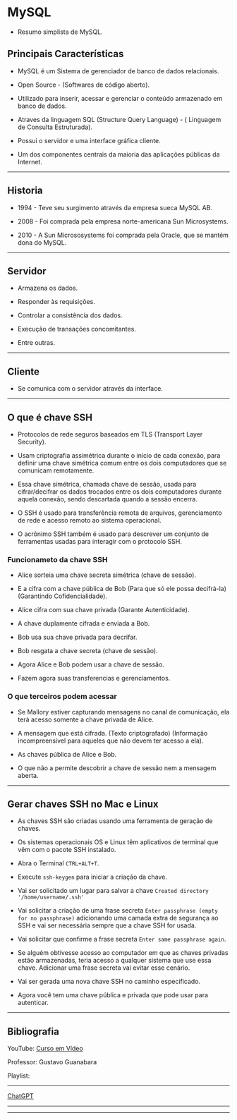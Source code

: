 # MySQL
* Resumo simplista de MySQL.

## Principais Características
* MySQL é um Sistema de gerenciador de banco de dados relacionais. 
    
* Open Source - (Softwares de código aberto).
      
* Utilizado para inserir, acessar e gerenciar o conteúdo armazenado em banco de dados.
      
* Atraves da linguagem SQL (Structure Query Language) - ( Linguagem de Consulta Estruturada).
      
* Possui o servidor e uma interface gráfica cliente.
      
* Um dos componentes centrais da maioria das aplicações públicas da Internet.
    
---
## Historia 
* 1994 - Teve seu surgimento através da empresa sueca MySQL AB.
     
* 2008 - Foi comprada pela empresa norte-americana Sun Microsystems.
     
* 2010 - A Sun Micrososystems foi comprada pela Oracle, que se mantém dona do MySQL.
      
---
## Servidor
* Armazena os dados.
     
* Responder às requisições.
     
* Controlar a consistência dos dados.
     
* Execução de transações concomitantes.
     
* Entre outras.
      
---
## Cliente
* Se comunica com o servidor através da interface.
     
---
## O que é chave SSH
* Protocolos de rede seguros baseados em TLS (Transport Layer Security).
     
* Usam criptografia assimétrica durante o início de cada conexão, para
definir uma chave simétrica comum entre os dois computadores que se comunicam remotamente.
    
* Essa chave simétrica, chamada chave de sessão, usada para cifrar/decifrar os dados trocados entre os dois computadores durante aquela conexão, sendo descartada quando a sessão encerra.
    
* O SSH é usado para transferência remota de arquivos, gerenciamento de rede e acesso remoto ao sistema operacional.
    
*  O acrônimo SSH também é usado para descrever um conjunto de ferramentas usadas para interagir com o protocolo SSH.
      
### Funcionameto da chave SSH
* Alice sorteia uma chave secreta simétrica (chave de sessão).
    
* E a cifra com a chave pública de Bob (Para que só ele possa decifrá-la) (Garantindo Cofidencialidade).
    
* Alice cifra com sua chave privada (Garante Autenticidade).
    
* A chave duplamente cifrada e enviada a Bob.
    
* Bob usa sua chave privada para decrifar.
    
* Bob resgata a chave secreta (chave de sessão).
    
* Agora Alice e Bob podem usar a chave de sessão.
    
* Fazem agora suas transferencias e gerenciamentos.

### O que terceiros  podem acessar
* Se Mallory estiver capturando mensagens no canal de comunicação, ela terá acesso somente a chave privada de Alice.
    
* A mensagem que está cifrada. (Texto criptografado) (Informação incompreensível para aqueles que não devem ter acesso a ela).
    
* As chaves pública de Alice e Bob.
    
* O que não a permite descobrir a chave de sessão nem a mensagem aberta.

---
## Gerar chaves SSH no Mac e Linux 
* As chaves SSH são criadas usando uma ferramenta de geração de chaves.
    
* Os sistemas operacionais OS e Linux têm aplicativos de terminal que vêm com o pacote SSH instalado.
    
* Abra o Terminal `CTRL+ALT+T`.
    
* Execute `ssh-keygen` para iniciar a criação da chave.
  
* Vai ser solicitado um lugar para salvar a chave `Created directory '/home/username/.ssh'`
    
* Vai solicitar a criação de uma frase secreta `Enter passphrase (empty for no passphrase)` adicionando uma camada extra de segurança ao SSH e vai ser necessária sempre que a chave SSH for usada.
    
* Vai solicitar que confirme a frase secreta `Enter same passphrase again`.
    
* Se alguém obtivesse acesso ao computador em que as chaves privadas estão armazenadas, teria  acesso a qualquer sistema que use essa chave. Adicionar uma frase secreta vai evitar esse cenário.
    
* Vai ser gerada uma nova chave SSH no caminho especificado.
    
* Agora você tem uma chave pública e privada que pode usar para autenticar.

---
## Bibliografia

YouTube: [Curso em Vídeo](https://www.youtube.com/@CursoemVideo)

Professor: Gustavo Guanabara

Playlist:

---
[ChatGPT](https://chat.openai.com/auth/login?next=/chat)

---

---
